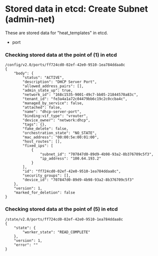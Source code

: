 # Stored data in etcd: Create Subnet (admin-net)

These are stored data for "heat_templates" in etcd.

* port

### Checking stored data at the point of (1) in etcd

```
/config/v2.0/ports/ff724cd0-02ef-42e0-9510-1ea784ddaa8c
{
    "body": {
        "status": "ACTIVE", 
        "description": "DHCP Server Port", 
        "allowed_address_pairs": [], 
        "admin_state_up": true, 
        "network_id": "168c1535-9001-49c7-bb05-21844570a83c", 
        "tenant_id": "fe3a4a1a72c04479bb6c19c2c0ccba4c", 
        "managed_by_service": false, 
        "attached": false, 
        "name": "dhcp-server-port", 
        "binding:vif_type": "vrouter", 
        "device_owner": "network:dhcp", 
        "tags": {}, 
        "fake_delete": false, 
        "orchestration_state": "NO_STATE", 
        "mac_address": "00:00:5e:00:01:00", 
        "host_routes": [], 
        "fixed_ips": [
            {
                "subnet_id": "707847d0-89d9-4b98-93a2-8b376709c5f3", 
                "ip_address": "100.64.193.2"
            }
        ], 
        "id": "ff724cd0-02ef-42e0-9510-1ea784ddaa8c", 
        "security_groups": [], 
        "device_id": "707847d0-89d9-4b98-93a2-8b376709c5f3"
    }, 
    "version": 1, 
    "marked_for_deletion": false
}
```

### Checking stored data at the point of (5) in etcd

```
/state/v2.0/ports/ff724cd0-02ef-42e0-9510-1ea784ddaa8c
{
    "state": {
        "worker_state": "READ_COMPLETE"
    }, 
    "version": 1, 
    "error": ""
}
```
